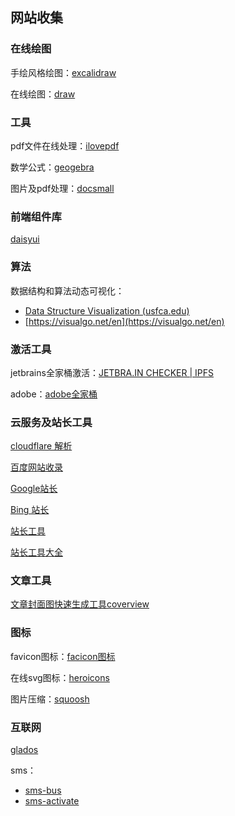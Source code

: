 ## 网站收集



### 在线绘图

手绘风格绘图：[excalidraw](https://excalidraw.com/)

在线绘图：[draw](https://www.draw.io/)



### 工具

pdf文件在线处理：[ilovepdf](https://www.ilovepdf.com)

数学公式：[geogebra](https://www.geogebra.org/)

图片及pdf处理：[docsmall](https://docsmall.com)


### 前端组件库

[daisyui](https://daisyui.com/)


### 算法

数据结构和算法动态可视化：

- [Data Structure Visualization (usfca.edu)](https://www.cs.usfca.edu/~galles/visualization/Algorithms.html)
- [https://visualgo.net/en](https://visualgo.net/en)



### 激活工具

jetbrains全家桶激活：[JETBRA.IN CHECKER | IPFS](https://3.jetbra.in/)

adobe：[adobe全家桶](https://www.weibo.com/vposy)



### 云服务及站长工具

[cloudflare 解析](https://www.cloudflare.com/)

[百度网站收录](https://ziyuan.baidu.com/linksubmit/url) 

[Google站长](https://search.google.com/search-console) 

[Bing 站长](https://www.bing.com/toolbox/webmaster) 

[站长工具](http://tool.chinaz.com/) 

[站长工具大全](http://tool.lusongsong.com/)


### 文章工具
[文章封面图快速生成工具coverview](https://coverview.vercel.app/)



### 图标

favicon图标：[facicon图标](https://freeware.iconfactory.com/)

在线svg图标：[heroicons](https://heroicons.com/)

图片压缩：[squoosh](https://squoosh.app/)



### 互联网

[glados](https://glados.rocks/)

sms：

- [sms-bus](https://sms-bus.com/)
- [sms-activate](https://sms-activate.org/cn)
